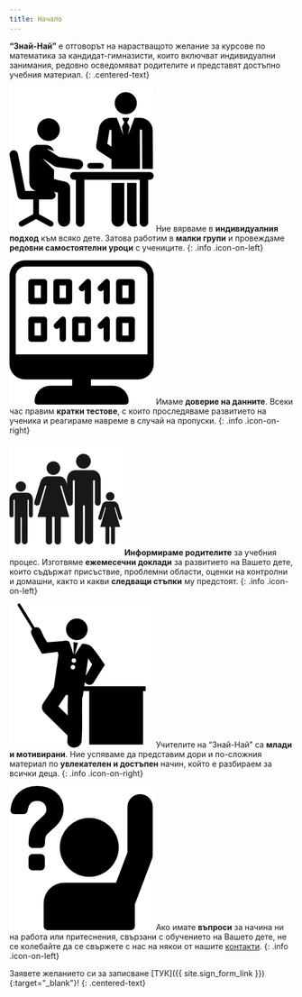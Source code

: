 ```yaml
---
title: Начало
---
```


**“Знай-Най”** e отговорът на нарастващото желание за курсове по математика за кандидат-гимназисти, които включват индивидуални занимания, редовно осведомяват родителите и представят достъпно учебния материал.
{: .centered-text}

![индивидуален подход](assets/images/individual-approach.png)
Ние вярваме в **индивидуалния подход** към всяко дете. Затова работим в **малки групи** и провеждаме **редовни самостоятелни уроци** с учениците.
{: .info .icon-on-left}

![анализаране на данни](assets/images/trust-data.png)
Имаме **доверие на данните**. Всеки час правим **кратки тестове**, с които проследяваме развитието на ученика и реагираме навреме в случай на пропуски.
{: .info .icon-on-right}

![информирани родители](assets/images/parents.png)
**Информираме родителите** за учебния процес. Изготвяме **ежемесечни доклади** за развитието на Вашето дете, които съдържат присъствие, проблемни области, оценки на контролни и домашни, както и какви **следващи стъпки** му предстоят.
{: .info .icon-on-left}

![млади учители](assets/images/young-teacher.png)
Учителите на “Знай-Най” са **млади и мотивирани**. Ние успяваме да представим дори и по-сложния материал по **увлекателен и достъпен** начин, който е разбираем за всички деца.
{: .info .icon-on-right}

![въпроси](assets/images/questions.png)
Ако имате **въпроси** за начина ни на работа или притеснения, свързани с обучението на Вашето дете, не се колебайте да се свържете с нас на някои от нашите [контакти](contacts).
{: .info .icon-on-left}

Заявете желанието си за записване [ТУК]({{ site.sign_form_link }}){:target="_blank"}!
{: .centered-text}
